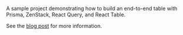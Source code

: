A sample project demonstrating how to build an end-to-end table with Prisma, ZenStack, React Query, and React Table.

See the [blog post](https://zenstack.dev/blog/react-table) for more information.
